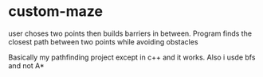 # custom-maze
user choses two points then builds barriers in between. Program finds the closest path between two points while avoiding obstacles

Basically my pathfinding project except in c++ and it works. Also i usde bfs and not A*
